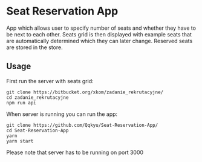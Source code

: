 # Seat Reservation App

App which allows user to specify number of seats and whether they have to be next to each other. Seats grid is then displayed with example seats that are automatically determined which they can later change. Reserved seats are stored in the store.

## Usage

First run the server with seats grid:

```
git clone https://bitbucket.org/xkom/zadanie_rekrutacyjne/
cd zadanie_rekrutacyjne
npm run api
```

When server is running you can run the app:

```
git clone https://github.com/Qqkyu/Seat-Reservation-App/
cd Seat-Reservation-App
yarn
yarn start
```

Please note that server has to be running on port 3000
